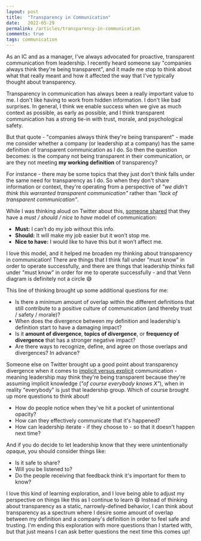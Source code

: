 ```yaml
---
layout: post
title:  "Transparency in Communication"
date:   2022-05-29
permalink: /articles/transparency-in-communication
comments: true
tags: communication
---
```


As an IC and as a manager, I've always advocated for proactive, transparent communication from leadership. I recently heard someone say "companies always think they're being transparent", and it made me stop to think about what that really meant and how it affected the way that I've typically thought about transparency. 

Transparency in communication has always been a really important value to me. I don't like having to work from hidden information. I don't like bad surprises. In general, I think we enable success when we give as much context as possible, as early as possible, and I think transparent communication has a strong tie-in with trust, morale, and psychological safety.

But that quote - "companies always think they're being transparent" - made me consider whether a company (or leadership at a company) has the same definition of transparent communication as I do. So then the question becomes: is the company not being transparent in their communication, or are they not meeting **my working definition** of transparency?

For instance - there may be some topics that they just don't think falls under the same need for transparency as I do. So when they don't share information or context, they're operating from a perspective of _"we didn't think this warranted transparent communication"_ rather than _"lack of transparent communication"_.

While I was thinking aloud on Twitter about this, [someone shared](https://twitter.com/LenaPejgan/status/1527353194434613270) that they have a _must / should / nice to have_ model of communication:

- **Must:** I can’t do my job without this info.
- **Should:** It will make my job easier but it won’t stop me. 
- **Nice to have:** I would like to have this but it won’t affect me.

I love this model, and it helped me broaden my thinking about transparency in communication! There are things that I think fall under "must know" in order to operate successfully, and there are things that leadership thinks fall under "must know" in order for me to operate successfully - and that Venn diagram is definitely not a circle 😅

This line of thinking brought up some additional questions for me:

- Is there a minimum amount of overlap within the different definitions that still contribute to a positive culture of communication (and thereby trust / safety / morale)?
- When does the divergence between my definition and leadership's definition start to have a damaging impact?
- Is it **amount of divergence**, **topics of divergence**, or **frequency of divergence** that has a stronger negative impact?
- Are there ways to recognize, define, and agree on those overlaps and divergences? In advance?

Someone else on Twitter brought up a good point about transparency divergence when it comes to [implicit versus explicit](https://twitter.com/adrianh/status/1527376140733558801) communication - meaning leadership may think they're being transparent because they're assuming implicit knowledge (_"of course everybody knows X"_), when in reality "everybody" is just that leadership group. Which of course brought up more questions to think about!

- How do people notice when they've hit a pocket of unintentional opacity?
- How can they effectively communicate that it's happened? 
- How can leadership iterate - if they choose to - so that it doesn't happen next time?

And if you do decide to let leadership know that they were unintentionally opaque, you should consider things like:

- Is it safe to share?
- Will you be listened to?
- Do the people receiving that feedback think it's important for them to know?

I love this kind of learning exploration, and I love being able to adjust my perspective on things like this as I continue to learn 😄 Instead of thinking about transparency as a static, narrowly-defined behavior, I can think about transparency as a spectrum where I desire some amount of overlap between my definition and a company's definition in order to feel safe and trusting. I'm ending this exploration with more questions than I started with, but that just means I can ask better questions the next time this comes up!



